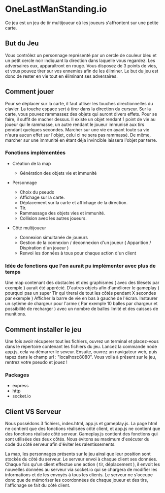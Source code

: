 # OneLastManStanding.io

Ce jeu est un jeu de tir multijoueur où les joueurs s'affrontent sur une petite carte.

## But du Jeu

  Vous contrôlez un personnage représenté par un cercle de couleur bleu et un petit cercle noir indiquant la direction dans laquelle vous regardez. Les adversaires eux, apparaîtront en rouge. Vous disposez de 3 points de vies, et vous pouvez tirer sur vos ennemies afin de les éliminer. Le but du jeu est donc de rester en vie tout en éliminant ses adversaires.

## Comment jouer

  Pour se déplacer sur la carte, il faut utliser les touches directionnelles du clavier. La touche espace sert à tirer dans la direction du curseur.
Sur la carte, vous pouvez rammassez des objets qui auront divers effets. Pour se faire, il suffit de macher dessus. Il existe un objet rendant 1 point de vie au joueur qui le rammasse, un autre rendant le joueur immunisé aux tirs pendant quelques secondes.
Marcher sur une vie en ayant toute sa vie n'aura aucun effet sur l'objet, celui ci ne sera pas rammassé. De même, marcher sur une immunité en étant déja invincible laissera l'objet par terre.

### Fonctions implémentées

* Création de la map
   * Génération des objets vie et immunité
* Personnage
    * Choix du pseudo
    * Affichage sur la carte.
    * Déplacement sur la carte et affichage de la direction.
    * Tir.
    * Rammassage des objets vies et immunité.
    * Collision avec les autres joueurs.
  
 * Côté multijoueur
    * Connexion simultanée de joueurs
    * Gestion de la connexion / deconnexion d'un joueur ( Apparition / Dispiration d'un joueur )
    * Renvoi les données à tous pour chaque action d'un client
    
 ### Idée de fonctions que l'on aurait pu implémenter avec plus de temps
 
  Une map contenant des obstacles et des graphismes ( avec des tilesets par exemple ) aurait été apprécié.
  D'autres objets afin d'améliorer le gameplay ( pourquoi pas un super Tir qui tirerai de tout les côtés pendant X secondes par exemple )
 Afficher la barre de vie en bas à gauche de l'écran.
  Instaurer un sytème de chargeur pour l'arme ( Par exemple 10 balles par chargeur et possibilité de recharger ) avec un nombre de balles limité et des caisses de munitions.
  
## Comment installer le jeu

Une fois avoir récuperer tout les fichiers, ouvrez un terminal et placez-vous dans le répertoire contenant les fichiers du jeu.
Lancez la commande node app.js, cela va démarrer le seveur. Ensuite, ouvrez un navigateur web, puis tapez dans le champ url : "localhost:8080".
Vous voila à présent sur le jeu, rentrez votre pseudo et jouez !

### Packages

* express 
* http
* socket.io

## Client VS Serveur

Nous possédons 3 fichiers, index.html, app.js et gameplay.js.
La page html ne contient que des fonctions réalisées côté client, et app.js ne contient que des fonctions réalisée côté serveur.
Gameplay.js contient des fonctions qui sont utilisées des deux côtés. Nous évitons au maximum d'exécuter du code du côté serveur afin d'éviter les ralentissements.

La map, les personnages présents sur le jeu ainsi que leur position sont stockés du côté du serveur. Le serveur envoi à chaque client ses données. Chaque fois qu'un client effectue une action ( tir, déplacement ), il envoit les nouvelles données au serveur via socket.io qui se chargera de modifier les informations et de les envoyés à tous les clients.
Le serveur ne s'occupe donc que de mémoriser les coordonnées de chaque joueur et des tirs, l'affichage se fait du côté client.
